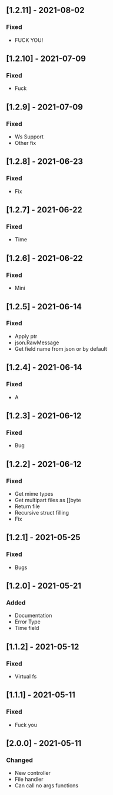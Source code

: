 ## [1.2.11] - 2021-08-02

### Fixed
-    FUCK YOU!

## [1.2.10] - 2021-07-09

### Fixed
-    Fuck

## [1.2.9] - 2021-07-09

### Fixed
-    Ws Support
-    Other fix

## [1.2.8] - 2021-06-23

### Fixed
-    Fix

## [1.2.7] - 2021-06-22

### Fixed
-    Time

## [1.2.6] - 2021-06-22

### Fixed
-    Mini

## [1.2.5] - 2021-06-14

### Fixed
-    Apply ptr
-    json.RawMessage
-    Get field name from json or by default

## [1.2.4] - 2021-06-14

### Fixed
-    A

## [1.2.3] - 2021-06-12

### Fixed
-    Bug

## [1.2.2] - 2021-06-12

### Fixed
-    Get mime types
-    Get multipart files as []byte
-    Return file
-    Recursive struct filling
-    Fix

## [1.2.1] - 2021-05-25

### Fixed
-    Bugs

## [1.2.0] - 2021-05-21

### Added
-    Documentation
-    Error Type
-    Time field

## [1.1.2] - 2021-05-12

### Fixed
-    Virtual fs

## [1.1.1] - 2021-05-11

### Fixed
-    Fuck you

## [2.0.0] - 2021-05-11

### Changed
-    New controller
-    File handler
-    Can call no args functions

